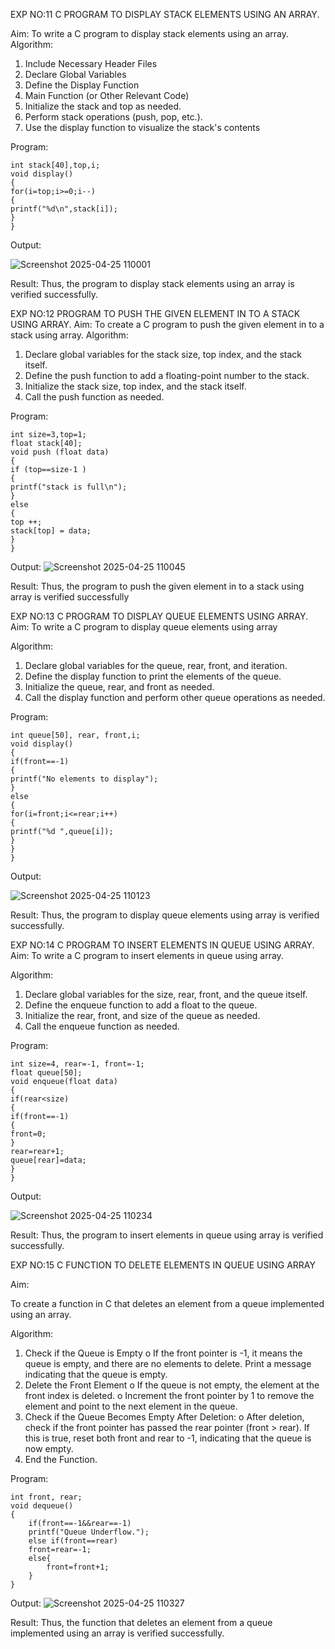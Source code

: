 EXP NO:11 C PROGRAM TO DISPLAY STACK ELEMENTS USING AN ARRAY.

Aim:
To write a C program to display stack elements using an array.
Algorithm:
1.	Include Necessary Header Files
2.	Declare Global Variables
3.	Define the Display Function
4.	Main Function (or Other Relevant Code)
5.	Initialize the stack and top as needed.
6.	Perform stack operations (push, pop, etc.).
7.	Use the display function to visualize the stack's contents
 
Program:
```
int stack[40],top,i; 
void display() 
{ 
for(i=top;i>=0;i--) 
{ 
printf("%d\n",stack[i]); 
} 
}
```

Output:

![Screenshot 2025-04-25 110001](https://github.com/user-attachments/assets/d3245c66-e470-415f-a93c-ab22b8e62973)

Result:
Thus, the program to display stack elements using an array is verified successfully.
 

EXP NO:12  PROGRAM TO PUSH THE GIVEN ELEMENT IN TO A STACK USING ARRAY.
Aim:
To create a C program to push the given element in to a stack using array.
Algorithm:
1.	Declare global variables for the stack size, top index, and the stack itself.
2.	Define the push function to add a floating-point number to the stack.
3.	Initialize the stack size, top index, and the stack itself.
4.	Call the push function as needed.
 
Program:
```
int size=3,top=1; 
float stack[40]; 
void push (float data) 
{ 
if (top==size-1 ) 
{ 
printf("stack is full\n"); 
} 
else 
{ 
top ++; 
stack[top] = data; 
} 
}
```

Output:
![Screenshot 2025-04-25 110045](https://github.com/user-attachments/assets/f37120a2-8fbe-4a11-b59a-8a2650c05efb)

Result:
Thus, the program to push the given element in to a stack using array is verified successfully


 
EXP NO:13 C PROGRAM TO DISPLAY QUEUE ELEMENTS USING ARRAY.
Aim:
To write a C program to display queue elements using array

Algorithm:
1.	Declare global variables for the queue, rear, front, and iteration.
2.	Define the display function to print the elements of the queue.
3.	Initialize the queue, rear, and front as needed.
4.	Call the display function and perform other queue operations as needed.
 
Program:
```
int queue[50], rear, front,i; 
void display() 
{ 
if(front==-1) 
{ 
printf("No elements to display"); 
} 
else 
{ 
for(i=front;i<=rear;i++) 
{ 
printf("%d ",queue[i]); 
} 
} 
}
```
Output:

![Screenshot 2025-04-25 110123](https://github.com/user-attachments/assets/1ab17381-988b-4ab1-9a9d-1ba989f50556)

Result:
Thus, the program to display queue elements using array is verified successfully.


 
EXP NO:14 C PROGRAM TO INSERT ELEMENTS IN QUEUE USING ARRAY.
Aim:
To write a C program to insert elements in queue using array.

Algorithm:
1.	Declare global variables for the size, rear, front, and the queue itself.
2.	Define the enqueue function to add a float to the queue.
3.	Initialize the rear, front, and size of the queue as needed.
4.	Call the enqueue function as needed.

Program:
```
int size=4, rear=-1, front=-1; 
float queue[50]; 
void enqueue(float data) 
{ 
if(rear<size) 
{ 
if(front==-1) 
{ 
front=0; 
} 
rear=rear+1; 
queue[rear]=data; 
} 
}
```
Output:

![Screenshot 2025-04-25 110234](https://github.com/user-attachments/assets/47a85499-bcf8-4e6b-89e5-c877191d3be6)

Result:
Thus, the program to insert elements in queue using array is verified successfully.

 
EXP NO:15 C FUNCTION TO DELETE ELEMENTS IN QUEUE USING ARRAY

Aim:

To create a function in C that deletes an element from a queue implemented using an array.

Algorithm:

1.	Check if the Queue is Empty
o	If the front pointer is -1, it means the queue is empty, and there are no elements to delete. Print a message indicating that the queue is empty.
2.	Delete the Front Element
o	If the queue is not empty, the element at the front index is deleted.
o	Increment the front pointer by 1 to remove the element and point to the next element in the queue.
3.	Check if the Queue Becomes Empty After Deletion:
o	After deletion, check if the front pointer has passed the rear pointer (front > rear). If this is true, reset both front and rear to -1, indicating that the queue is now empty.
4.	End the Function.

Program:
```
int front, rear; 
void dequeue() 
{ 
    if(front==-1&&rear==-1) 
    printf("Queue Underflow."); 
    else if(front==rear) 
    front=rear=-1; 
    else{ 
        front=front+1; 
    } 
}
```


Output:
![Screenshot 2025-04-25 110327](https://github.com/user-attachments/assets/f1ff2597-4b33-420c-a6f8-c97f51d5292d)

Result:
Thus, the function that deletes an element from a queue implemented using an array is verified successfully.
